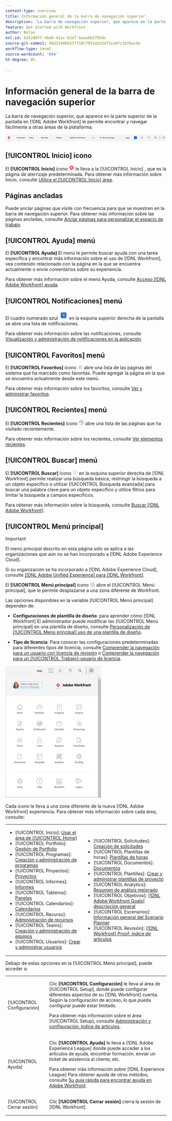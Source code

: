 ```yaml
---
content-type: overview
title: Información general de la barra de navegación superior
description: 'La barra de navegación superior, que aparece en la parte superior de la pantalla en el nuevo [!DNL Adobe Workfront] experiencia: permite buscar y navegar fácilmente a otras áreas de la plataforma.'
feature: Get Started with Workfront
author: Nolan
exl-id: 6262d0ff-4be0-41ac-b2e7-5eaa6b2795dc
source-git-commit: 98d3240bb57ff10c7031eb324f3ce67c1bf6ac9e
workflow-type: tm+mt
source-wordcount: '644'
ht-degree: 0%

---
```


# Información general de la barra de navegación superior

La barra de navegación superior, que aparece en la parte superior de la pantalla en [!DNL Adobe Workfront] le permite encontrar y navegar fácilmente a otras áreas de la plataforma.

![Barra de navegación superior](assets/global-navigation-bar.png)

## [!UICONTROL Inicio] icono

El **[!UICONTROL Inicio]** icono ![](assets/home-icon.png) le lleva a la [!UICONTROL Inicio] , que es la página de aterrizaje predeterminada. Para obtener más información sobre Inicio, consulte [Utilice el [!UICONTROL Inicio] área](../../workfront-basics/using-home/using-the-home-area/use-the-home-area.md).

## Páginas ancladas

Puede anclar páginas que visite con frecuencia para que se muestren en la barra de navegación superior. Para obtener más información sobre las páginas ancladas, consulte [Anclar páginas para personalizar el espacio de trabajo](../../workfront-basics/the-new-workfront-experience/pin-pages.md).

## [!UICONTROL Ayuda] menú

El **[!UICONTROL Ayuda]** El menú le permite buscar ayuda con una tarea específica y encontrar más información sobre el uso de [!DNL Workfront], vea contenido relacionado con la página en la que se encuentra actualmente o envíe comentarios sobre su experiencia.

Para obtener más información sobre el menú Ayuda, consulte [Acceso [!DNL Adobe Workfront] ayuda](../../workfront-basics/navigate-workfront/workfront-navigation/access-workfront-help.md).

## [!UICONTROL Notificaciones] menú

El cuadro numerado azul ![](assets/notifications-icon.png) en la esquina superior derecha de la pantalla se abre una lista de notificaciones.

Para obtener más información sobre las notificaciones, consulte [Visualización y administración de notificaciones en la aplicación](../../workfront-basics/using-notifications/view-and-manage-in-app-notifications.md).

## [!UICONTROL Favoritos] menú

El **[!UICONTROL Favoritos]** icono ![Favoritos](assets/favorites-icon-62x55.png) abre una lista de las páginas del sistema que ha marcado como favoritas. Puede agregar la página en la que se encuentra actualmente desde este menú.

Para obtener más información sobre los favoritos, consulte [Ver y administrar favoritos](../../workfront-basics/navigate-workfront/recent-and-favorites/view-and-manage-favorites.md).

## [!UICONTROL Recientes] menú

El **[!UICONTROL Recientes]** icono ![[!UICONTROL Recientes]](assets/recents-icon-40x43.png) abre una lista de las páginas que ha visitado recientemente.

Para obtener más información sobre los recientes, consulte [Ver elementos recientes](../../workfront-basics/navigate-workfront/recent-and-favorites/view-recent-items.md).

## [!UICONTROL Buscar] menú

El **[!UICONTROL Buscar]** icono ![](assets/search-icon.png) en la esquina superior derecha de [!DNL Workfront] permite realizar una búsqueda básica, restringir la búsqueda a un objeto específico o utilizar [!UICONTROL Búsqueda avanzada] para buscar una palabra clave para un objeto específico y utilice filtros para limitar la búsqueda a campos específicos.

Para obtener más información sobre la búsqueda, consulte [Buscar [!DNL Adobe Workfront]](../../workfront-basics/navigate-workfront/search/search-workfront.md).

## [!UICONTROL Menú principal]

>[!IMPORTANT]
>
>El menú principal descrito en esta página sólo se aplica a las organizaciones que aún no se han incorporado a [!DNL Adobe Experience Cloud].
>
> Si su organización se ha incorporado a [!DNL Adobe Experience Cloud], consulte [[!DNL Adobe Unified Experience] para [!DNL Workfront]](/help/quicksilver/workfront-basics/navigate-workfront/workfront-navigation/adobe-unified-experience.md).

El **[!UICONTROL Menú principal]** icono ![Menú principal](assets/main-menu-icon.png) abre el [!UICONTROL Menú principal], que le permite desplazarse a una zona diferente de Workfront.

Las opciones disponibles en la variable [!UICONTROL Menú principal] dependen de:

* **Configuraciones de plantilla de diseño**: para aprender cómo [!DNL Workfront] El administrador puede modificar las [!UICONTROL Menú principal] en una plantilla de diseño, consulte [Personalización de [!UICONTROL Menú principal] uso de una plantilla de diseño](../../administration-and-setup/customize-workfront/use-layout-templates/customize-main-menu.md).

* **Tipo de licencia**: Para conocer las configuraciones predeterminadas para diferentes tipos de licencia, consulte [Comprender la navegación para un usuario con licencia de revisión](../../workfront-basics/navigate-workfront/workfront-navigation/reviewer-global-navigation-bar.md) o [Comprender la navegación para un [!UICONTROL Trabajo]-usuario de licencia](../../workfront-basics/navigate-workfront/workfront-navigation/worker-global-navigation-bar.md).

![Opciones del menú principal](assets/main-menu-options-350x481.png)

Cada icono le lleva a una zona diferente de la nueva [!DNL Adobe Workfront] experiencia. Para obtener más información sobre cada área, consulte:

<!--
<p data-mc-conditions="QuicksilverOrClassic.Draft mode">(NOTE: Update screenshot and add icons for new products/features.)</p>
-->

<table style="table-layout:auto"> 
 <col> 
 <col> 
 <tbody> 
  <tr> 
   <td> 
    <ul> 
     <li>[!UICONTROL Inicio]: <a href="../../workfront-basics/using-home/using-the-home-area/use-the-home-area.md" class="MCXref xref">Usar el área de [!UICONTROL Home]</a></li> 
     <li>[!UICONTROL Portfolio]: <a href="../../manage-work/portfolios/portfolio-management-overview.md" class="MCXref xref">Gestión de Portfolio</a></li> 
     <li>[!UICONTROL Programas]: <a href="../../manage-work/portfolios/create-and-manage-programs/create-and-manage-programs.md" class="MCXref xref">Creación y administración de programas </a></li> 
     <li>[!UICONTROL Proyectos]: <a href="../../manage-work/projects/projects-overview.md" class="MCXref xref">Proyectos</a></li> 
     <li>[!UICONTROL Informes]: <a href="../../reports-and-dashboards/reports/reports-overview.md" class="MCXref xref">Informes</a></li> 
     <li>[!UICONTROL Tableros]: <a href="../../reports-and-dashboards/dashboards/dashboards-overview.md" class="MCXref xref">Paneles</a></li> 
     <li>[!UICONTROL Calendarios]: <a href="../../reports-and-dashboards/reports/calendars/calendars.md" class="MCXref xref">Calendarios</a></li> 
     <li>[!UICONTROL Recurso]: <a href="../../resource-mgmt/resource-mgmt-overview/resource-management-overview.md" class="MCXref xref">Administración de recursos </a></li> 
     <li>[!UICONTROL Teams]: <a href="../../people-teams-and-groups/create-and-manage-teams/create-and-mange-teams.md" class="MCXref xref">Creación y administración de equipos</a></li> 
     <li>[!UICONTROL Usuarios]: <a href="../../administration-and-setup/add-users/create-and-manage-users/create-and-manage-users.md" class="MCXref xref">Crear y administrar usuarios</a></li> 
    </ul> </td> 
   <td> 
    <ul> 
     <li>[!UICONTROL Solicitudes]: <a href="../../manage-work/requests/create-requests/create-requests.md" class="MCXref xref">Creación de solicitudes</a></li> 
     <li>[!UICONTROL Plantillas de horas]: <a href="../../timesheets/timesheets-all.md" class="MCXref xref">Plantillas de horas</a></li> 
     <li>[!UICONTROL Documentos]: <a href="../../documents/documents-overview.md" class="MCXref xref">Documentos</a></li> 
     <li>[!UICONTROL Plantillas]: <a href="../../manage-work/projects/create-and-manage-templates/create-manage-templates.md" class="MCXref xref">Crear y administrar plantillas de proyecto</a></li> 
     <li>[!UICONTROL Analytics]: <a href="../../enhanced-analytics/enhanced-analytics-overview.md" class="MCXref xref">Resumen de análisis mejorado</a></li> 
     <li>[!UICONTROL Objetivos]: <a href="../../workfront-goals/goal-management/wf-goals-overview.md" class="MCXref xref">[!DNL Adobe Workfront Goals] descripción general</a></li> 
     <li>[!UICONTROL Escenarios]: <a href="../../scenario-planner/scenario-planner-overview.md" class="MCXref xref">Información general del Scenario Planner</a></li> 
     <li>[!UICONTROL Revisión]: <a href="../../workfront-proof/workfront-proof.md" class="MCXref xref">[!DNL Workfront] Proof: índice de artículos</a></li> 
    </ul> </td> 
  </tr> 
 </tbody> 
</table>

Debajo de estas opciones en la [!UICONTROL Menú principal], puede acceder a:

<table style="table-layout:auto"> 
 <col> 
 <col> 
 <tbody> 
  <tr> 
   <td> <p class="bold">[!UICONTROL Configuración]</p> </td> 
   <td> <p>Clic <b>[!UICONTROL Configuración]</b> le lleva al área de [!UICONTROL Setup], donde puede configurar diferentes aspectos de su [!DNL Workfront] cuenta. Según la configuración de acceso, lo que pueda configurar puede estar limitado.</p> <p>Para obtener más información sobre el área [!UICONTROL Setup], consulte <a href="../../administration-and-setup/administration-and-setup.md" class="MCXref xref">Administración y configuración: índice de artículos</a>.</p> </td> 
  </tr> 
  <tr> 
   <td> <p class="bold">[!UICONTROL Ayuda]</p> </td> 
   <td> <p>Clic <b>[!UICONTROL Ayuda]</b> le lleva a [!DNL Adobe Experience League] donde puede acceder a los artículos de ayuda, encontrar formación, enviar un ticket de asistencia al cliente, etc.</p> <p>Para obtener más información sobre [!DNL Experience League] Para obtener ayuda de otros métodos, consulte <a href="../../workfront-basics/tips-tricks-and-troubleshooting/guide-for-help-in-workfront.md" class="MCXref xref">Su guía rápida para encontrar ayuda en Adobe Workfront</a>.</p> </td> 
  </tr>

<tr> 
   <td> <p class="bold">[!UICONTROL Cerrar sesión]</p> </td> 
   <td>Clic <b>[!UICONTROL Cerrar sesión]</b> cierra la sesión de [!DNL Workfront].</td> 
  </tr> 
 </tbody> 
</table>
